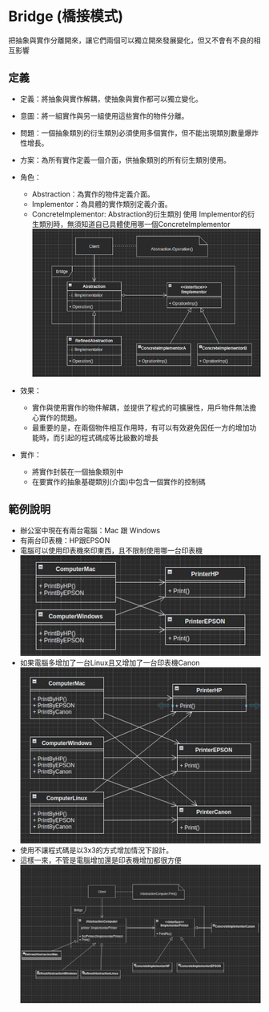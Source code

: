 # Bridge (橋接模式)
把抽象與實作分離開來，讓它們兩個可以獨立開來發展變化，但又不會有不良的相互影響

## 定義
* 定義：將抽象與實作解耦，使抽象與實作都可以獨立變化。
* 意圖：將一組實作與另一組使用這些實作的物件分離。
* 問題：一個抽象類別的衍生類別必須使用多個實作，但不能出現類別數量爆炸性增長。
* 方案：為所有實作定義一個介面，供抽象類別的所有衍生類別使用。
* 角色：
  * Abstraction：為實作的物件定義介面。
  * Implementor：為具體的實作類別定義介面。
  * ConcreteImplementor: Abstraction的衍生類別 使用 Implementor的衍生類別時，無須知道自已具體使用哪一個ConcreteImplementor
![image](https://github.com/Lornzo/DesignPattern/blob/main/Bridge/images/pattern.png)

* 效果：
  * 實作與使用實作的物件解耦，並提供了程式的可擴展性，用戶物件無法擔心實作的問題。
  * 最重要的是，在兩個物件相互作用時，有可以有效避免因任一方的增加功能時，而引起的程式碼成等比級數的增長

* 實作：
  * 將實作封裝在一個抽象類別中
  * 在要實作的抽象基礎類別(介面)中包含一個實作的控制碼

## 範例說明
* 辦公室中現在有兩台電腦：Mac 跟 Windows
* 有兩台印表機：HP跟EPSON
* 電腦可以使用印表機來印東西，且不限制使用哪一台印表機  
![image](https://github.com/Lornzo/DesignPattern/blob/main/Bridge/images/example1.png)
* 如果電腦多增加了一台Linux且又增加了一台印表機Canon  
![image](https://github.com/Lornzo/DesignPattern/blob/main/Bridge/images/example2.png)
* 使用不讓程式碼是以3x3的方式增加情況下設計。
* 這樣一來，不管是電腦增加還是印表機增加都很方便  
![image](https://github.com/Lornzo/DesignPattern/blob/main/Bridge/images/example3.png)